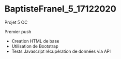 # BaptisteFranel_5_17122020
Projet 5 OC


Premier push
- Creation HTML de base
- Utilisation de Bootstrap
- Tests Javascript récupération de données via API
